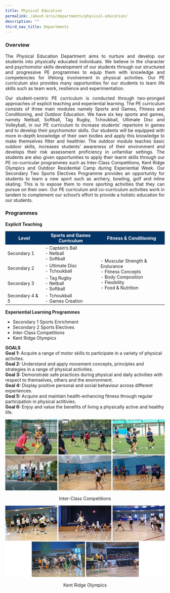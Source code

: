 ```yaml
---
title: Physical Education
permalink: /about-krss/departments/physical-education/
description: ""
third_nav_title: Departments
---
```

### Overview
<p align="justify">
The Physical Education Department aims to nurture and develop our students into physically educated individuals. We believe in the character and psychomotor skills development of our students through our structured and progressive PE programmes to equip them with knowledge and competencies for lifelong involvement in physical activities. Our PE curriculum also provides many opportunities for our students to learn life skills such as team work, resilience and experimentation.</p>
<p align="justify">
Our student-centric PE curriculum is conducted through two-pronged approaches of explicit teaching and experiential learning. The PE curriculum consists of three main modules namely Sports and Games, Fitness and Conditioning, and Outdoor Education. We have six key sports and games, namely Netball, Softball, Tag Rugby, Tchoukball, Ultimate Disc and Volleyball, in our PE curriculum to increase students’ repertoire in games and to develop their psychomotor skills. Our students will be equipped with more in-depth knowledge of their own bodies and apply this knowledge to make themselves fitter and healthier. The outdoor module teaches basic outdoor skills, increases students’ awareness of their environment and develops their risk assessment proficiency in unfamiliar settings. The students are also given opportunities to apply their learnt skills through our PE co-curricular programmes such as Inter-Class Competitions, Kent Ridge Olympics and Outdoor Residential Camp during Experiential Week. Our Secondary Two Sports Electives Programme provides an opportunity for students to learn a new sport such as archery, bowling, golf and inline skating. This is to expose them to more sporting activities that they can pursue on their own. Our PE curriculum and co-curriculum activities work in tandem to complement our school’s effort to provide a holistic education for our students. </p>

### Programmes

**Explicit Teaching**
<html>
<head>
<style>
table, th, td {
 border-collapse: collapse;
}
</style>
</head>
	<tbody>
<table>
  <tr style="background-color:#033668">
    <th style="font-weight:bold; color:#ffffff;width: 200px;">Level</th>
		<th style="font-weight:bold; color:#ffffff; width: 400px;">Sports and Games Curriculum</th>
		<th style="font-weight:bold; color:#ffffff;width: 500px;">Fitness & Conditioning</th>
  </tr>
  <tr>
    <td>Secondary 1</td>
    <td>- Captain’s Ball<br>- Netball<br>- Softball</td>
      <td rowspan="4">- Muscular Strength &amp; Endurance<br>- Fitness Concepts<br>- Body Composition<br>- Flexibility<br>- Food &amp; Nutrition</td>
  </tr>
  <tr>
    <td>Secondary 2</td>
    <td>- Ultimate Disc<br>- Tchoukball</td>
    
  </tr>
  <tr>
    <td>Secondary 3</td>
    <td>- Tag Rugby<br>- Netball<br>- Softball</td>
 </tr>
 <tr>
    <td>Secondary 4 & 5</td>
    <td>- Tchoukball<br>- Games Creation</td>
 </tr>
	 <tr> </tr>
</table>
</tbody>
</html>


**Experiential Learning Programmes**

*   Secondary 1 Sports Enrichment
*   Secondary 2 Sports Electives
*   Inter-Class Competitions
*   Kent Ridge Olympics

**GOALS**  
**Goal 1:** Acquire a range of motor skills to participate in a variety of physical activites.  
**Goal 2:** Understand and apply movement concepts, principles and strategies in a range of physical activities.  
**Goal 3:** Demonstrate safe practices during physical and daily activities with respect to themselves, others and the environment.  
**Goal 4:** Display positive personal and social behaviour across different experiences.  
**Goal 5:** Acquire and maintain health-enhancing fitness through regular participation in physical actitivies.  
**Goal 6:** Enjoy and value the benefits of living a physically active and healthy life.

![Inter-Class Competitions](/images/Inter-Class%20Competitions.jpg)
<p style="text-align:center;">Inter-Class Competitions</p>

![Kent Ridge Olympics](/images/Kent%20Ridge%20Olympics.jpg)
<p style="text-align:center;">Kent Ridge Olympics</p>